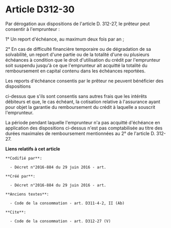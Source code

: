 # Article D312-30

Par dérogation aux dispositions de l'article D. 312-27, le prêteur peut consentir à l'emprunteur : 

1° Un report d'échéance, au maximum deux fois par an ; 

2° En cas de difficulté financière temporaire ou de dégradation de sa solvabilité, un report d'une partie ou de la totalité
d'une ou plusieurs échéances à condition que le droit d'utilisation du crédit par l'emprunteur soit suspendu jusqu'à ce que
l'emprunteur ait acquitté la totalité du remboursement en capital contenu dans les échéances reportées. 

Les reports d'échéance consentis par le prêteur ne peuvent bénéficier des dispositions 

ci-dessus que s'ils sont consentis sans autres frais que les intérêts débiteurs et que, le cas échéant, la cotisation
relative à l'assurance ayant pour objet la garantie du remboursement du crédit à laquelle a souscrit l'emprunteur. 

La période pendant laquelle l'emprunteur n'a pas acquitté d'échéance en application des dispositions ci-dessus n'est pas
comptabilisée au titre des durées maximales de remboursement mentionnées au 2° de l'article D. 312-27.

**Liens relatifs à cet article**

	**Codifié par**:

	  - Décret n°2016-884 du 29 juin 2016 - art.

	**Créé par**:

	  - Décret n°2016-884 du 29 juin 2016 - art.

	**Anciens textes**:

	  - Code de la consommation - art. D311-4-2, II (Ab)

	**Cite**:

	  - Code de la consommation - art. D312-27 (V)

